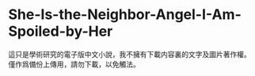 # She-Is-the-Neighbor-Angel-I-Am-Spoiled-by-Her
這只是學術研究的電子版中文小說，我不擁有下載内容裏的文字及圖片著作權。
僅作爲備份上傳用，請勿下載，以免觸法。
